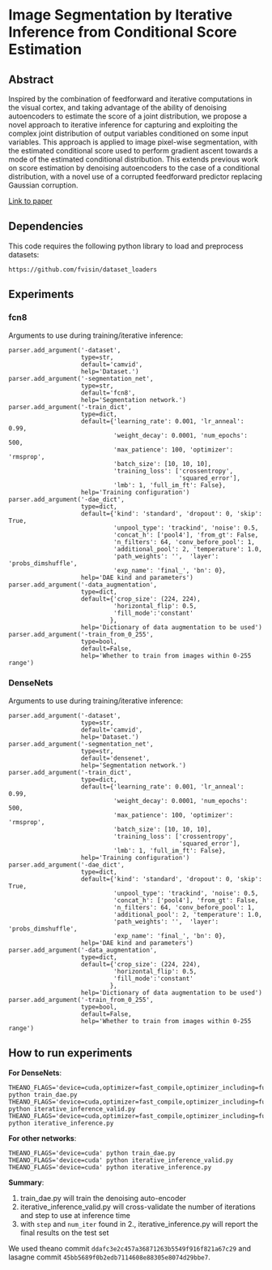 # Image Segmentation by Iterative Inference from Conditional Score Estimation

## Abstract

Inspired by the combination of feedforward and iterative computations in the
visual cortex, and taking advantage of the ability of denoising autoencoders to
estimate the score of a joint distribution, we propose a novel approach to iterative
inference for capturing and exploiting the complex joint distribution of output
variables conditioned on some input variables. This approach is applied to image
pixel-wise segmentation, with the estimated conditional score used to perform
gradient ascent towards a mode of the estimated conditional distribution. This
extends previous work on score estimation by denoising autoencoders to the case
of a conditional distribution, with a novel use of a corrupted feedforward predictor
replacing Gaussian corruption.

[Link to paper](https://arxiv.org/abs/1705.07450)

## Dependencies
This code requires the following python library to load and preprocess datasets:

```
https://github.com/fvisin/dataset_loaders
```
## Experiments

### fcn8

Arguments to use during training/iterative inference:

```
parser.add_argument('-dataset',
                    type=str,
                    default='camvid',
                    help='Dataset.')
parser.add_argument('-segmentation_net',
                    type=str,
                    default='fcn8',
                    help='Segmentation network.')
parser.add_argument('-train_dict',
                    type=dict,
                    default={'learning_rate': 0.001, 'lr_anneal': 0.99,
                             'weight_decay': 0.0001, 'num_epochs': 500,
                             'max_patience': 100, 'optimizer': 'rmsprop',
                             'batch_size': [10, 10, 10],
                             'training_loss': ['crossentropy',
                                               'squared_error'],
                             'lmb': 1, 'full_im_ft': False},
                    help='Training configuration')
parser.add_argument('-dae_dict',
                    type=dict,
                    default={'kind': 'standard', 'dropout': 0, 'skip': True,
                             'unpool_type': 'trackind', 'noise': 0.5,
                             'concat_h': ['pool4'], 'from_gt': False,
                             'n_filters': 64, 'conv_before_pool': 1,
                             'additional_pool': 2, 'temperature': 1.0,
                             'path_weights': '',  'layer': 'probs_dimshuffle',
                             'exp_name': 'final_', 'bn': 0},
                    help='DAE kind and parameters')
parser.add_argument('-data_augmentation',
                    type=dict,
                    default={'crop_size': (224, 224),
                             'horizontal_flip': 0.5,
                             'fill_mode':'constant'
                            },
                    help='Dictionary of data augmentation to be used')
parser.add_argument('-train_from_0_255',
                    type=bool,
                    default=False,
                    help='Whether to train from images within 0-255 range')

```

### DenseNets

Arguments to use during training/iterative inference:

```
parser.add_argument('-dataset',
                    type=str,
                    default='camvid',
                    help='Dataset.')
parser.add_argument('-segmentation_net',
                    type=str,
                    default='densenet',
                    help='Segmentation network.')
parser.add_argument('-train_dict',
                    type=dict,
                    default={'learning_rate': 0.001, 'lr_anneal': 0.99,
                             'weight_decay': 0.0001, 'num_epochs': 500,
                             'max_patience': 100, 'optimizer': 'rmsprop',
                             'batch_size': [10, 10, 10],
                             'training_loss': ['crossentropy',
                                               'squared_error'],
                             'lmb': 1, 'full_im_ft': False},
                    help='Training configuration')
parser.add_argument('-dae_dict',
                    type=dict,
                    default={'kind': 'standard', 'dropout': 0, 'skip': True,
                             'unpool_type': 'trackind', 'noise': 0.5,
                             'concat_h': ['pool4'], 'from_gt': False,
                             'n_filters': 64, 'conv_before_pool': 1,
                             'additional_pool': 2, 'temperature': 1.0,
                             'path_weights': '',  'layer': 'probs_dimshuffle',
                             'exp_name': 'final_', 'bn': 0},
                    help='DAE kind and parameters')
parser.add_argument('-data_augmentation',
                    type=dict,
                    default={'crop_size': (224, 224),
                             'horizontal_flip': 0.5,
                             'fill_mode':'constant'
                            },
                    help='Dictionary of data augmentation to be used')
parser.add_argument('-train_from_0_255',
                    type=bool,
                    default=False,
                    help='Whether to train from images within 0-255 range')

```

## How to run experiments

**For DenseNets**:
```
THEANO_FLAGS='device=cuda,optimizer=fast_compile,optimizer_including=fusion' python train_dae.py
THEANO_FLAGS='device=cuda,optimizer=fast_compile,optimizer_including=fusion' python iterative_inference_valid.py
THEANO_FLAGS='device=cuda,optimizer=fast_compile,optimizer_including=fusion' python iterative_inference.py
```

**For other networks**:
```
THEANO_FLAGS='device=cuda' python train_dae.py
THEANO_FLAGS='device=cuda' python iterative_inference_valid.py
THEANO_FLAGS='device=cuda' python iterative_inference.py
```

**Summary**:

1) train_dae.py will train the denoising auto-encoder
2) iterative_inference_valid.py will cross-validate the number of iterations and step to use at inference time
3) with ```step``` and ```num_iter``` found in 2., iterative_inference.py will report the final results on the test set

We used theano commit ```ddafc3e2c457a36871263b5549f916f821a67c29``` and lasagne commit ```45bb5689f0b2edb7114608e88305e8074d29bbe7```.
